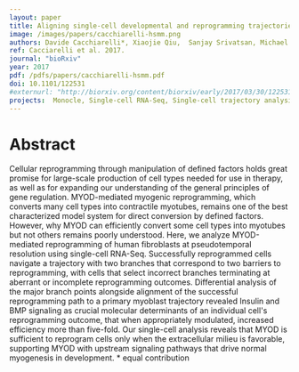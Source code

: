 ```yaml
---
layout: paper
title: Aligning single-cell developmental and reprogramming trajectories identifies molecular determinants of reprogramming outcome
image: /images/papers/cacchiarelli-hsmm.png
authors: Davide Cacchiarelli*, Xiaojie Qiu,  Sanjay Srivatsan, Michael J. Ziller, Eliah Overbey, Jonna Grimsby,  Prapti Pokharel, Ken Livak, Shuqiang Li, Alex Meissner, Tarjei Mikkelsen, John Rinn,  Cole Trapnell*
ref: Cacciarelli et al. 2017.
journal: "bioRxiv"
year: 2017
pdf: /pdfs/papers/cacchiarelli-hsmm.pdf
doi: 10.1101/122531
#externurl: "http://biorxiv.org/content/biorxiv/early/2017/03/30/122531.full.pdf"
projects:  Monocle, Single-cell RNA-Seq, Single-cell trajectory analysis, Pluripotency and reprogramming
---
```


# Abstract

Cellular reprogramming through manipulation of defined factors holds great promise for large-scale production of cell types needed for use in therapy, as well as for expanding our understanding of the general principles of gene regulation. MYOD-mediated myogenic reprogramming, which converts many cell types into contractile myotubes, remains one of the best characterized model system for direct conversion by defined factors. However, why MYOD can efficiently convert some cell types into myotubes but not others remains poorly understood. Here, we analyze MYOD-mediated reprogramming of human fibroblasts at pseudotemporal resolution using single-cell RNA-Seq. Successfully reprogrammed cells navigate a trajectory with two branches that correspond to two barriers to reprogramming, with cells that select incorrect branches terminating at aberrant or incomplete reprogramming outcomes. Differential analysis of the major branch points alongside alignment of the successful reprogramming path to a primary myoblast trajectory revealed Insulin and BMP signaling as crucial molecular determinants of an individual cell's reprogramming outcome, that when appropriately modulated, increased efficiency more than five-fold. Our single-cell analysis reveals that MYOD is sufficient to reprogram cells only when the extracellular milieu is favorable, supporting MYOD with upstream signaling pathways that drive normal myogenesis in development.
\* equal contribution
